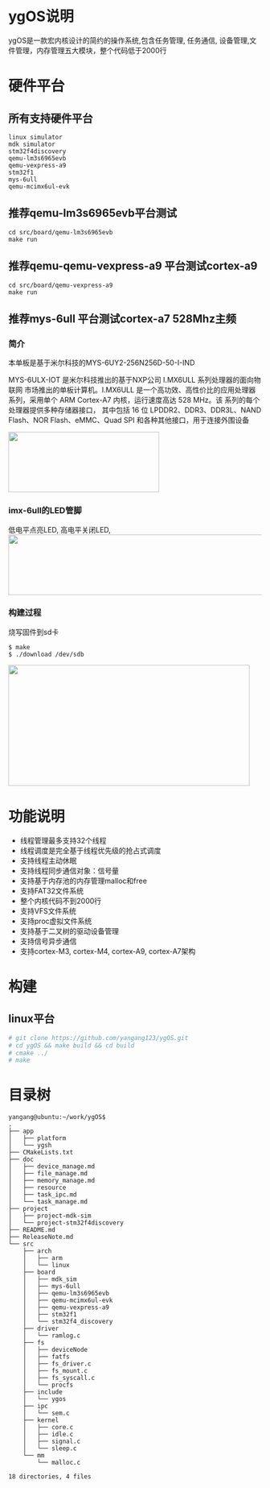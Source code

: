 # ygOS说明

ygOS是一款宏内核设计的简约的操作系统,包含任务管理, 任务通信, 设备管理,文件管理，内存管理五大模块，整个代码低于2000行

# 硬件平台

## 所有支持硬件平台
```
linux simulator  
mdk simulator     
stm32f4discovery 
qemu-lm3s6965evb
qemu-vexpress-a9  
stm32f1     
mys-6ull
qemu-mcimx6ul-evk
```

## 推荐qemu-lm3s6965evb平台测试
```
cd src/board/qemu-lm3s6965evb
make run
```

## 推荐qemu-qemu-vexpress-a9 平台测试cortex-a9
```
cd src/board/qemu-vexpress-a9 
make run
```

## 推荐mys-6ull 平台测试cortex-a7 528Mhz主频
### 简介

本单板是基于米尔科技的MYS-6UY2-256N256D-50-I-IND

MYS-6ULX-IOT 是米尔科技推出的基于NXP公司 I.MX6ULL 系列处理器的面向物联网
市场推出的单板计算机。I.MX6ULL 是一个高功效、高性价比的应用处理器系列，采用单个
ARM Cortex-A7 内核，运行速度高达 528 MHz。该 系列的每个处理器提供多种存储器接口，
其中包括 16 位 LPDDR2、DDR3、DDR3L、NAND Flash、NOR Flash、eMMC、Quad SPI
和各种其他接口，用于连接外围设备

<img src="https://github.com/yangang123/ygOS/blob/master/src/board/mys-6ull/doc/mys-6ul.png" width = "300" height = "120" alt="" />

### imx-6ull的LED管脚
低电平点亮LED, 高电平关闭LED,
<img src="https://github.com/yangang123/ygOS/blob/master/src/board/mys-6ull/doc/mys-6ull-led.png" width = "650" height = "120" alt="" />


###  构建过程
烧写固件到sd卡
```
$ make 
$ ./download /dev/sdb 
```

<img src="https://github.com/yangang123/ygOS/blob/master/src/board/mys-6ull/doc/mys-ygos.png" width = "480" height = "240" alt="" />
      
# 功能说明
- 线程管理最多支持32个线程
- 线程调度是完全基于线程优先级的抢占式调度
- 支持线程主动休眠
- 支持线程同步通信对象：信号量
- 支持基于内存池的内存管理malloc和free
- 支持FAT32文件系统
- 整个内核代码不到2000行
- 支持VFS文件系统
- 支持proc虚拟文件系统
- 支持基于二叉树的驱动设备管理
- 支持信号异步通信
- 支持cortex-M3, cortex-M4, cortex-A9, cortex-A7架构
# 构建

## linux平台
```sh
# git clone https://github.com/yangang123/ygOS.git
# cd ygOS && make build && cd build
# cmake ../
# make 
```


# 目录树
```
yangang@ubuntu:~/work/ygOS$
.
├── app
│   ├── platform
│   └── ygsh
├── CMakeLists.txt
├── doc
│   ├── device_manage.md
│   ├── file_manage.md
│   ├── memory_manage.md
│   ├── resource
│   ├── task_ipc.md
│   └── task_manage.md
├── project
│   ├── project-mdk-sim
│   └── project-stm32f4discovery
├── README.md
├── ReleaseNote.md
└── src
    ├── arch
    │   ├── arm
    │   └── linux
    ├── board
    │   ├── mdk_sim
    │   ├── mys-6ull
    │   ├── qemu-lm3s6965evb
    │   ├── qemu-mcimx6ul-evk
    │   ├── qemu-vexpress-a9
    │   ├── stm32f1
    │   └── stm32f4_discovery
    ├── driver
    │   └── ramlog.c
    ├── fs
    │   ├── deviceNode
    │   ├── fatfs
    │   ├── fs_driver.c
    │   ├── fs_mount.c
    │   ├── fs_syscall.c
    │   └── procfs
    ├── include
    │   └── ygos
    ├── ipc
    │   └── sem.c
    ├── kernel
    │   ├── core.c
    │   ├── idle.c
    │   ├── signal.c
    │   └── sleep.c
    └── mm
        └── malloc.c

18 directories, 4 files
```



